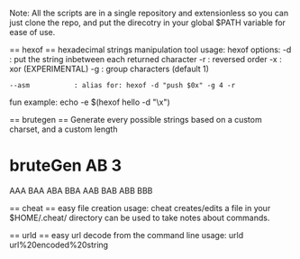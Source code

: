 Note: All the scripts are in a single repository and extensionless so you can just clone the repo, and put the direcotry in your global $PATH variable for ease of use.

== hexof ==
hexadecimal strings manipulation tool
usage: hexof <string> <options>
options:
	-d <delimiter>	: put the <delimiter> string inbetween each returned character
	-r 				: reversed order
	-x <xor key>	: xor (EXPERIMENTAL)
	-g <nb>			: group characters (default 1)

	--asm			: alias for: hexof -d "push $0x" -g 4 -r

fun example:
	echo -e $(hexof hello -d "\\x")

== brutegen ==
Generate every possible strings based on a custom charset, and a custom length

# bruteGen AB 3
AAA BAA ABA BBA AAB BAB ABB BBB


== cheat ==
easy file creation
usage: cheat <filename>
creates/edits a file <filename> in your $HOME/.cheat/ directory
can be used to take notes about commands.

== urld == 
easy url decode from the command line
usage: urld url%20encoded%20string


